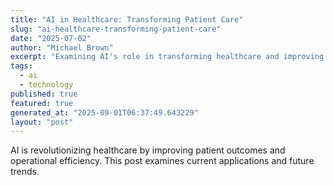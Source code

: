 ```yaml
---
title: "AI in Healthcare: Transforming Patient Care"
slug: "ai-healthcare-transforming-patient-care"
date: "2025-07-02"
author: "Michael Brown"
excerpt: "Examining AI's role in transforming healthcare and improving patient outcomes."
tags:
  - ai
  - technology
published: true
featured: true
generated_at: "2025-09-01T06:37:49.643229"
layout: "post"
---
```


AI is revolutionizing healthcare by improving patient outcomes and operational efficiency. This post examines current applications and future trends.